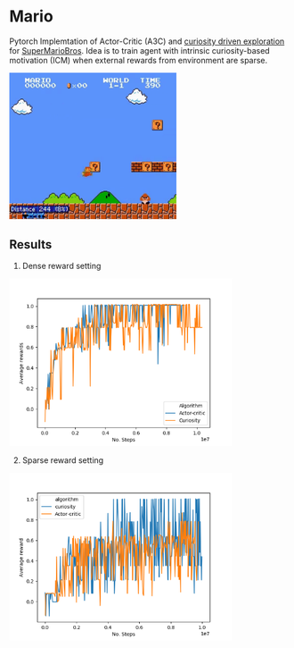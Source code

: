 # Mario
Pytorch Implemtation of Actor-Critic (A3C) and [curiosity driven exploration](https://pathak22.github.io/noreward-rl/) for [SuperMarioBros](https://goo.gl/z8sK8b). Idea is to train agent with intrinsic curiosity-based motivation (ICM) when external rewards from environment are sparse. 

 <img src="images/mario1.gif" width="300"> 


## Results
1) Dense reward setting

<img src ="images/Figure_1.png" width="400" height="300">

2) Sparse reward setting

<img src ="images/Figure_2.png" width="400" height="300">

